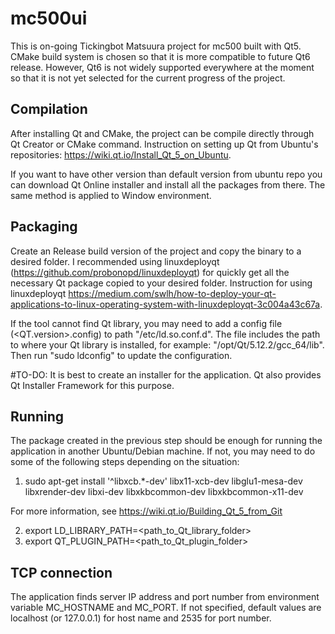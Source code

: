 # mc500ui
This is on-going Tickingbot Matsuura project for mc500 built with Qt5. CMake build system is chosen so that it is more compatible to future Qt6 release. However, Qt6 is not widely supported everywhere at the moment so that it is not yet selected for the current progress of the project. 

## Compilation
After installing Qt and CMake, the project can be compile directly through Qt Creator or CMake command.
Instruction on setting up Qt from Ubuntu's repositories: https://wiki.qt.io/Install_Qt_5_on_Ubuntu.

If you want to have other version than default version from ubuntu repo you can download Qt Online installer and install all the packages from there. The same method is applied to Window environment.

## Packaging
Create an Release build version of the project and copy the binary to a desired folder.
I recommended using linuxdeployqt (https://github.com/probonopd/linuxdeployqt) for quickly get all the necessary Qt package copied to your desired folder.
Instruction for using linuxdeployqt https://medium.com/swlh/how-to-deploy-your-qt-applications-to-linux-operating-system-with-linuxdeployqt-3c004a43c67a.

If the tool cannot find Qt library, you may need to add a config file (<QT.version>.config) to path "/etc/ld.so.conf.d". The file includes the path to where your Qt library is installed, for example: "/opt/Qt/5.12.2/gcc_64/lib". Then run "sudo ldconfig" to update the configuration.

#TO-DO: It is best to create an installer for the application. Qt also provides Qt Installer Framework for this purpose.

## Running
The package created in the previous step should be enough for running the application in another Ubuntu/Debian machine. If not, you may need to do some of the following steps depending on the situation:

1. sudo apt-get install '^libxcb.*-dev' libx11-xcb-dev libglu1-mesa-dev libxrender-dev libxi-dev libxkbcommon-dev libxkbcommon-x11-dev

For more information, see https://wiki.qt.io/Building_Qt_5_from_Git

2. export LD_LIBRARY_PATH=<path_to_Qt_library_folder>
3. export QT_PLUGIN_PATH=<path_to_Qt_plugin_folder>

## TCP connection
The application finds server IP address and port number from environment variable MC_HOSTNAME and MC_PORT. If not specified, default values are localhost (or 127.0.0.1) for host name and 2535 for port number.

